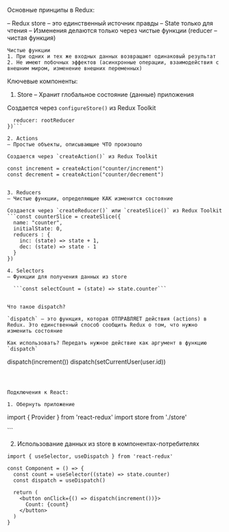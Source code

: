 Основные принципы в Redux:

– Redux store – это единственный источник правды
– State только для чтения
– Изменения делаются только через чистые функции (reducer – чистая функция)

    Чистые функции
    1. При одних и тех же входных данных возвращают одинаковый результат
    2. Не имеют побочных эффектов (асинхронные операции, взаимодействия с внешним миром, изменение внешних переменных)


Ключевые компоненты:

1. Store
  – Хранит глобальное состояние (данные) приложения

  Создается через `configureStore()` из Redux Toolkit
  ```const store = configureStore({
    reducer: rootReducer
  })```

2. Actions
  – Простые объекты, описывающие ЧТО произошло

  Создается через `createAction()` из Redux Toolkit
  ```
    const increment = createAction("counter/increment")
    const decrement = createAction("counter/decrement")
  ```

3. Reducers
  – Чистые функции, определяющие КАК изменится состояние

  Создается через `createReducer()` или `createSlice()` из Redux Toolkit
  ```const counterSlice = createSlice({
    name: "counter",
    initialState: 0,
    reducers : {
      inc: (state) => state + 1,
      dec: (state) => state - 1
    }
  })

4. Selectors
  – Функции для получения данных из store

    ```const selectCount = (state) => state.counter```


Что такое dispatch?

`dispatch` – это функция, которая ОТПРАВЛЯЕТ действия (actions) в Redux. Это единственный способ сообщить Redux о том, что нужно изменить состояние

Как использовать? Передать нужное действие как аргумент в функцию `dispatch`
```
dispatch(increment())
dispatch(setCurrentUser(user.id))
```



Подключения к React:

1. Обернуть приложение
```
import { Provider } from 'react-redux'
import store from './store'

<Provider store={store}>
  <App>
</Provider>
```

2. Использование данных из store в компонентах-потребителях
```
import { useSelector, useDispatch } from 'react-redux'

const Component = () => {
  const count = useSelector((state) => state.counter)
  const dispatch = useDispatch()

  return (
    <button onClick={() => dispatch(increment())}>
      Count: {count}
    </button>
  )
}
```




